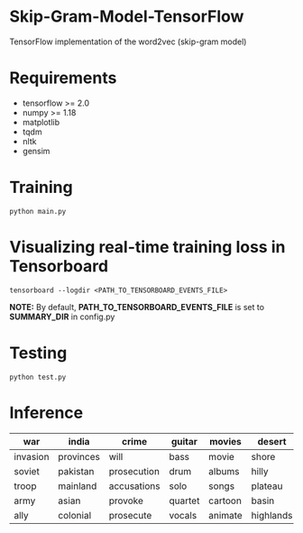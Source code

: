# Skip-Gram-Model-TensorFlow
TensorFlow implementation of the word2vec (skip-gram model)


# Requirements
* tensorflow >= 2.0    
* numpy >= 1.18      
* matplotlib       
* tqdm 
* nltk
* gensim


# Training
```
python main.py
```

# Visualizing real-time training loss in Tensorboard
```
tensorboard --logdir <PATH_TO_TENSORBOARD_EVENTS_FILE>
```
<strong>NOTE:</strong> By default, <strong>PATH_TO_TENSORBOARD_EVENTS_FILE</strong> is set to <strong>SUMMARY_DIR</strong> in config.py

# Testing
```
python test.py
```

# Inference

| war      | india     | crime       | guitar  | movies  | desert    | physics      | religion  | football     | computer   |  
| -------- | --------- | ------------| ------- | ------- | --------- | ------------ | --------- | ------------ | ---------- |
| invasion | provinces | will        | bass    | movie   | shore     | mathematics  | judaism   | baseball     | digital    |
| soviet   | pakistan  | prosecution | drum    | albums  | hilly     | mathematical | islam     | championship | computers  |
| troop    | mainland  | accusations | solo    | songs   | plateau   | chemistry    | religions | basketball   | software   |
| army     | asian     | provoke     | quartet | cartoon | basin     | theoretical  | religious | coach        | electronic |
| ally     | colonial  | prosecute   | vocals  | animate | highlands | analysis     | jewish    | wrestler     | interface  |
